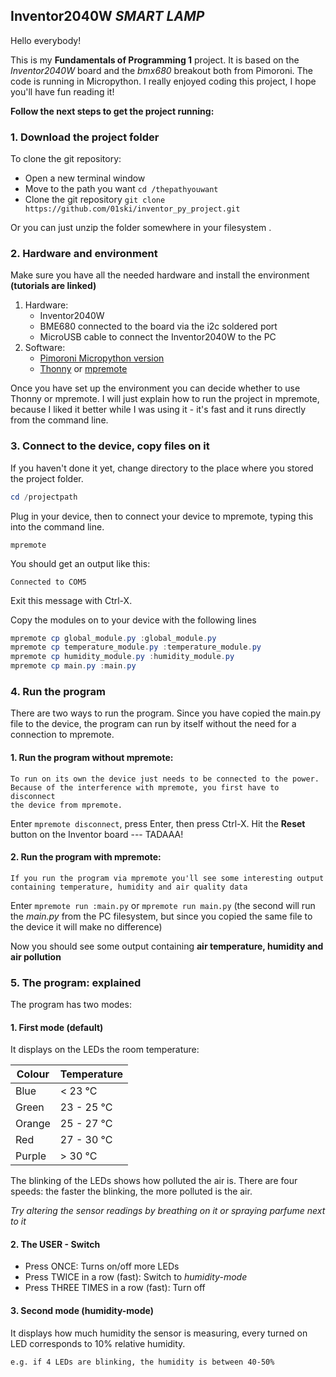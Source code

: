 ## Inventor2040W *SMART LAMP*

Hello everybody!

This is my **Fundamentals of Programming 1** project.
It is based on the *Inventor2040W* board and the *bmx680* breakout both from Pimoroni.
The code is running in Micropython.
I really enjoyed coding this project, I hope you'll have fun reading it!

**Follow the next steps to get the project running:**
### 1. Download the project folder
To clone the git repository:
- Open a new terminal window
- Move to the path you want `cd /thepathyouwant`
- Clone the git repository `git clone https://github.com/01ski/inventor_py_project.git`

Or you can just unzip the folder somewhere in your filesystem .
 
### 2. Hardware and environment
Make sure you have all the needed hardware and install the environment **(tutorials are linked)**
1. Hardware:
    - Inventor2040W
    - BME680 connected to the board via the i2c soldered port
    - MicroUSB cable to connect the Inventor2040W to the PC
2. Software:
    - [Pimoroni Micropython version](https://github.com/pimoroni/pimoroni-pico/blob/main/setting-up-micropython.md)
    - [Thonny](https://thonny.org/) or [mpremote](https://docs.micropython.org/en/latest/reference/mpremote.html)

Once you have set up the environment you can decide whether to use Thonny or mpremote. I will just explain how to run the project in mpremote, because I liked it better while I was using it - it's fast and it runs directly from the command line.

### 3. Connect to the device, copy files on it
If you haven't done it yet, change directory to the place where you stored the project folder.

```powershell
cd /projectpath
```

Plug in your device, then to connect your device to mpremote, typing this into the command line.
```
mpremote
```

You should get an output like this:
```
Connected to COM5
```
Exit this message with Ctrl-X.

Copy the modules on to your device with the following lines
```powershell
mpremote cp global_module.py :global_module.py
mpremote cp temperature_module.py :temperature_module.py
mpremote cp humidity_module.py :humidity_module.py
mpremote cp main.py :main.py
```
### 4. Run the program 
There are two ways to run the program. 
Since you have copied the main.py file to the device, the program can run by itself without the need for a connection to mpremote. 
#### 1. Run the program without mpremote:
    To run on its own the device just needs to be connected to the power.
    Because of the interference with mpremote, you first have to disconnect
    the device from mpremote. 
Enter `mpremote disconnect`, press Enter, then press Ctrl-X.
Hit the **Reset** button on the Inventor board --- TADAAA!

#### 2. Run the program with mpremote:
    If you run the program via mpremote you'll see some interesting output containing temperature, humidity and air quality data
Enter `mpremote run :main.py` or `mpremote run main.py` (the second will run the *main.py* from the PC filesystem, but since you copied the same file to the device it will make no difference)

Now you should see some output containing **air temperature, humidity and air pollution**

### 5. The program: explained
The program has two modes:
#### 1. First mode (default)
It displays on the LEDs the room temperature:

|Colour   |Temperature |
|---------|------------|
|Blue     |< 23 °C     |
|Green    |23 - 25 °C  |
|Orange   |25 - 27 °C  |
|Red      |27 - 30 °C  |
|Purple   |> 30 °C     |

The blinking of the LEDs shows how polluted the air is. There are four speeds: the faster the blinking, the more polluted is the air. 

*Try altering the sensor readings by breathing on it or spraying parfume next to it*


#### 2. The USER - Switch
- Press ONCE: Turns on/off more LEDs
- Press TWICE in a row (fast): Switch to *humidity-mode*
- Press THREE TIMES in a row (fast): Turn off


#### 3. Second mode (humidity-mode)
It displays how much humidity the sensor is measuring, every turned on LED corresponds to 10% relative humidity.

    e.g. if 4 LEDs are blinking, the humidity is between 40-50%


















